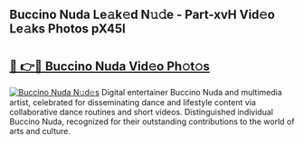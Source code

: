 ## Buccino Nuda Le𝚊k𝚎d N𝚞𝚍e - Part-xvH Vid𝚎o Le𝚊ks Photos pX45l

# <h2><a href="http://fbf44f3.evod.top/?m=Buccino+Nuda">🔗 👉🔴 Buccino Nuda Vid𝚎o Ph𝚘t𝚘s</a></h2>

[![Buccino Nuda N𝚞d𝚎s](https://i.imgur.com/8V9OHl7.gif)](http://fbf44f3.evod.top/?m=Buccino+Nuda)
Digital entertainer Buccino Nuda and multimedia artist, celebrated for disseminating dance and lifestyle content via collaborative dance routines and short videos. Distinguished individual Buccino Nuda, recognized for their outstanding contributions to the world of arts and culture. 
